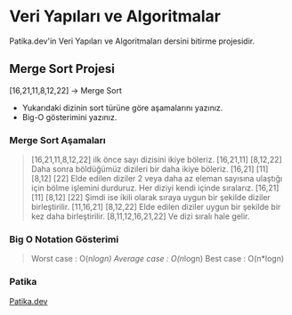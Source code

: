 # Veri Yapıları ve Algoritmalar

Patika.dev'in Veri Yapıları ve Algoritmaları dersini bitirme projesidir.

## Merge Sort Projesi

[16,21,11,8,12,22] -> Merge Sort

- Yukarıdaki dizinin sort türüne göre aşamalarını yazınız.
- Big-O gösterimini yazınız.

### Merge Sort Aşamaları

> [16,21,11,8,12,22] ilk önce sayı dizisini ikiye böleriz.
> [16,21,11]     [8,12,22]
> Daha sonra böldüğümüz dizileri bir daha ikiye böleriz.
> [16,21]   [11]   [8,12]   [22]
> Elde edilen diziler 2 veya daha az eleman sayısına ulaştığı için bölme işlemini durduruz.
> Her diziyi kendi içinde sıralarız.
> [16,21]   [11]   [8,12]   [22]
> Şimdi ise ikili olarak sıraya uygun bir şekilde diziler birleştirilir.
> [11,16,21]   [8,12,22]
> Elde edilen diziler uygun bir şekilde bir kez daha birleştirilir.
> [8,11,12,16,21,22]
> Ve dizi sıralı hale gelir.

### Big O Notation Gösterimi

> Worst case   : O(n*logn)
> Average case : O(n*logn)
> Best case    : O(n*logn)
>








### Patika

[Patika.dev](https://app.patika.dev/wiseriv)